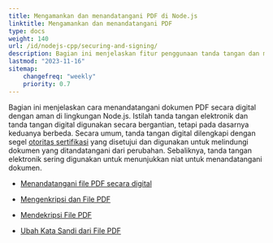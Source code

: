 ```yaml
---
title: Mengamankan dan menandatangani PDF di Node.js
linktitle: Mengamankan dan menandatangani PDF
type: docs
weight: 140
url: /id/nodejs-cpp/securing-and-signing/
description: Bagian ini menjelaskan fitur penggunaan tanda tangan dan mengamankan dokumen PDF Anda di lingkungan Node.js.
lastmod: "2023-11-16"
sitemap:
    changefreq: "weekly"
    priority: 0.7
---
```


Bagian ini menjelaskan cara menandatangani dokumen PDF secara digital dengan aman di lingkungan Node.js. Istilah tanda tangan elektronik dan tanda tangan digital digunakan secara bergantian, tetapi pada dasarnya keduanya berbeda. Secara umum, tanda tangan digital dilengkapi dengan segel [otoritas sertifikasi](https://en.wikipedia.org/wiki/Certificate_authority) yang disetujui dan digunakan untuk melindungi dokumen yang ditandatangani dari perubahan. Sebaliknya, tanda tangan elektronik sering digunakan untuk menunjukkan niat untuk menandatangani dokumen.

- [Menandatangani file PDF secara digital](/pdf/id/nodejs-cpp/sign-pdf/)
- [Mengenkripsi dan File PDF](/pdf/id/nodejs-cpp/encrypt-pdf/)

- [Mendekripsi File PDF](/pdf/id/nodejs-cpp/decrypt-pdf/)
- [Ubah Kata Sandi dari File PDF](/pdf/id/nodejs-cpp/change-password-pdf/)